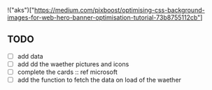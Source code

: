 !("aks")["https://medium.com/pixboost/optimising-css-background-images-for-web-hero-banner-optimisation-tutorial-73b8755112cb"]

## TODO

- [ ] add data
- [ ] add dd the waether pictures and icons
- [ ] complete the cards :: ref microsoft
- [ ] add the function to fetch the data on load of the waether
